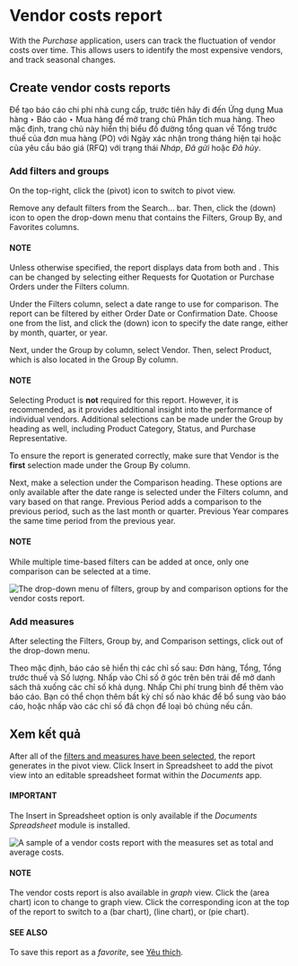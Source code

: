 # Vendor costs report

With the *Purchase* application, users can track the fluctuation of vendor costs over time. This
allows users to identify the most expensive vendors, and track seasonal changes.

## Create vendor costs reports

Để tạo báo cáo chi phí nhà cung cấp, trước tiên hãy đi đến Ứng dụng Mua hàng ‣ Báo cáo ‣ Mua hàng để mở trang chủ Phân tích mua hàng. Theo mặc định, trang chủ này hiển thị biểu đồ đường tổng quan về Tổng trước thuế của đơn mua hàng (PO) với Ngày xác nhận trong tháng hiện tại hoặc của yêu cầu báo giá (RFQ) với trạng thái *Nháp*,  *Đã gửi* hoặc  *Đã hủy*.

<a id="purchase-vender-cost-report-filters"></a>

### Add filters and groups

On the top-right, click the <i class="oi oi-view-pivot"></i> (pivot) icon to switch to pivot view.

Remove any default filters from the Search... bar. Then, click the <i class="fa fa-caret-down"></i> (down) icon to open the
drop-down menu that contains the Filters, Group By, and
Favorites columns.

#### NOTE
Unless otherwise specified, the report displays data from both  and . This can be
changed by selecting either Requests for Quotation or Purchase Orders
under the Filters column.

Under the Filters column, select a date range to use for comparison. The report can be
filtered by either Order Date or Confirmation Date. Choose one from the
list, and click the <i class="fa fa-caret-down"></i> (down) icon to specify the date range, either by month, quarter, or year.

Next, under the Group by column, select Vendor. Then, select
Product, which is also located in the Group By column.

#### NOTE
Selecting Product is **not** required for this report. However, it is recommended, as
it provides additional insight into the performance of individual vendors. Additional selections
can be made under the Group by heading as well, including Product
Category, Status, and Purchase Representative.

To ensure the report is generated correctly, make sure that Vendor is the **first**
selection made under the Group By column.

Next, make a selection under the Comparison heading. These options are only available
after the date range is selected under the Filters column, and vary based on that range.
Previous Period adds a comparison to the previous period, such as the last month or
quarter. Previous Year compares the same time period from the previous year.

#### NOTE
While multiple time-based filters can be added at once, only one comparison can be selected at a
time.

![The drop-down menu of filters, group by and comparison options for the vendor costs report.](applications/inventory_and_mrp/purchase/advanced/vendor_costs_report/filters-groups.png)

### Add measures

After selecting the Filters, Group by, and Comparison settings,
click out of the drop-down menu.

Theo mặc định, báo cáo sẽ hiển thị các chỉ số sau: Đơn hàng, Tổng, Tổng trước thuế và Số lượng. Nhấp vào Chỉ số ở góc trên bên trái để mở danh sách thả xuống các chỉ số khả dụng. Nhấp Chi phí trung bình để thêm vào báo cáo. Bạn có thể chọn thêm bất kỳ chỉ số nào khác để bổ sung vào báo cáo, hoặc nhấp vào các chỉ số đã chọn để loại bỏ chúng nếu cần.

## Xem kết quả

After all of the [filters and measures have been selected](#purchase-vender-cost-report-filters), the report generates in the pivot view. Click
Insert in Spreadsheet to add the pivot view into an editable spreadsheet format within
the *Documents* app.

#### IMPORTANT
The Insert in Spreadsheet option is only available if the *Documents Spreadsheet*
module is installed.

![A sample of a vendor costs report with the measures set as total and average costs.](applications/inventory_and_mrp/purchase/advanced/vendor_costs_report/sample-vendor-report.png)

#### NOTE
The vendor costs report is also available in *graph* view. Click the <i class="fa fa-area-chart"></i>
(area chart) icon to change to graph view. Click the corresponding icon at the top of
the report to switch to a <i class="fa fa-bar-chart"></i> (bar chart), <i class="fa fa-line-chart"></i>
(line chart), or <i class="fa fa-pie-chart"></i> (pie chart).

#### SEE ALSO
To save this report as a *favorite*, see [Yêu thích](../../../essentials/search.md#search-favorites).
